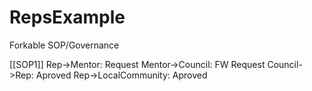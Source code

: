# RepsExample
Forkable SOP/Governance

[[SOP1]]
Rep->Mentor: Request
Mentor->Council: FW Request
Council->Rep: Aproved
Rep->LocalCommunity: Aproved
